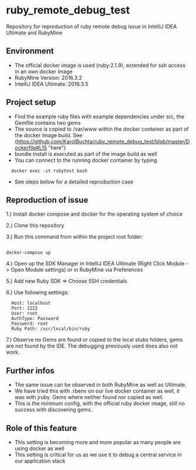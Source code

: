 # ruby_remote_debug_test
Repository for reproduction of ruby remote debug issue in IntelliJ IDEA Ultimate and RubyMine

## Environment

- The official docker image is used (ruby:2.1.9), extended for ssh access in an own docker image
- RubyMine Version: 2016.3.2
- IntelliJ IDEA Ultimate: 2016.3.5


## Project setup

- Find the example ruby files with example dependencies under src, the Gemfile contains two gems
- The source is copied to /var/www within the docker container as part of the docker image build. See (https://github.com/KarolBuchta/ruby_remote_debug_test/blob/master/Dockerfile#L15 "here")
- bundle install is executed as part of the image build as well
- You can connect to the running docker container by typing

```
  docker exec -it rubytest bash
```
- See steps below for a detailed reproduction case


## Reproduction of issue

1.) Install docker compose and docker for the operating system of choice 

2.) Clone this repository

3.) Run this command from within the project root folder:

```

docker-compose up

```

4.) Open up the SDK Manager in IntelliJ IDEA Ultimate (Right Click Module -> Open Module settings) or in RubyMine via Preferences

5.) Add new Ruby SDK => Choose SSH credentials

6.) Use following settings:

```
  Host: localhost
  Port: 2222
  User: root
  AuthType: Password
  Password: root
  Ruby Path: /usr/local/bin/ruby
```

7.) Observe no Gems are found or copied to the local stubs folders, gems are not found by the IDE. The debugging previously used does also not work.


## Further infos

- The same issue can be observed in both RubyMine as well as Ultimate.
- We have tried this with .rbenv on our live docker container as well, it was with jruby. Gems where neither found nor copied as well.
- This is the minimum config, with the official ruby docker image, still no success with discovering gems.

## Role of this feature

- This setting is becoming more and more popular as many people are using docker as well
- This setting is critical for us as we use it to debug a central service in our application stack
